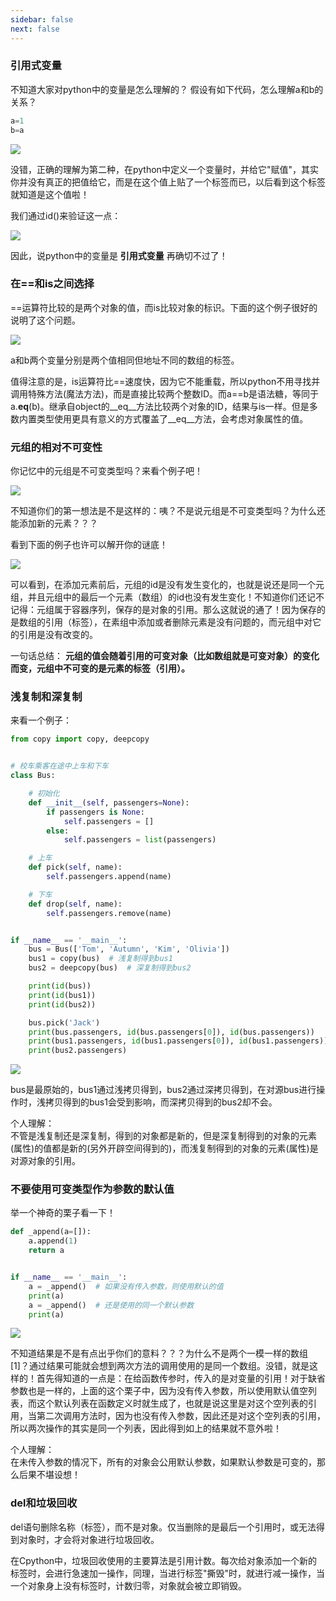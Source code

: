```yaml
---
sidebar: false
next: false
---
```

<BlogInfo/>







### **引用式变量**

不知道大家对python中的变量是怎么理解的？
假设有如下代码，怎么理解a和b的关系？


```python
a=1 
b=a
```

![](http://www.lll.plus/media/image/2022/03/24/image-20220324213321-1.png)

没错，正确的理解为第二种，在python中定义一个变量时，并给它"赋值"，其实你并没有真正的把值给它，而是在这个值上贴了一个标签而已，以后看到这个标签就知道是这个值啦！

我们通过id()来验证这一点：

![](https://img-blog.csdnimg.cn/702f5b67fb0641e591db2fc740c098e0.png?x-oss-process=image/watermark,type_d3F5LXplbmhlaQ,shadow_50,text_Q1NETiBAbGl0dGxl5LquXw==,size_16,color_FFFFFF,t_70,g_se,x_16)

因此，说python中的变量是 **引用式变量** 再确切不过了！

### **在==和is之间选择**

==运算符比较的是两个对象的值，而is比较对象的标识。下面的这个例子很好的说明了这个问题。

![](https://img-blog.csdnimg.cn/4db9337734ab40fdbb1e316b033fe0f8.png?x-oss-process=image/watermark,type_d3F5LXplbmhlaQ,shadow_50,text_Q1NETiBAbGl0dGxl5LquXw==,size_17,color_FFFFFF,t_70,g_se,x_16)

 a和b两个变量分别是两个值相同但地址不同的数组的标签。

值得注意的是，is运算符比==速度快，因为它不能重载，所以python不用寻找并调用特殊方法(魔法方法)，而是直接比较两个整数ID。而a==b是语法糖，等同于a.__eq__(b)。继承自object的__eq__方法比较两个对象的ID，结果与is一样。但是多数内置类型使用更具有意义的方式覆盖了__eq__方法，会考虑对象属性的值。

### **元组的相对不可变性**

你记忆中的元组是不可变类型吗？来看个例子吧！

![](https://img-blog.csdnimg.cn/b21500621d514303bf5649be72a09912.png?x-oss-process=image/watermark,type_d3F5LXplbmhlaQ,shadow_50,text_Q1NETiBAbGl0dGxl5LquXw==,size_19,color_FFFFFF,t_70,g_se,x_16)

 不知道你们的第一想法是不是这样的：咦？不是说元组是不可变类型吗？为什么还能添加新的元素？？？

看到下面的例子也许可以解开你的谜底！

![](https://img-blog.csdnimg.cn/7c9fb5c71f394550a65dc2a472b4157a.png?x-oss-process=image/watermark,type_d3F5LXplbmhlaQ,shadow_50,text_Q1NETiBAbGl0dGxl5LquXw==,size_18,color_FFFFFF,t_70,g_se,x_16)

可以看到，在添加元素前后，元组的id是没有发生变化的，也就是说还是同一个元组，并且元组中的最后一个元素（数组）的id也没有发生变化！不知道你们还记不记得：元组属于容器序列，保存的是对象的引用。那么这就说的通了！因为保存的是数组的引用（标签），在素组中添加或者删除元素是没有问题的，而元组中对它的引用是没有改变的。

一句话总结： **元组的值会随着引用的可变对象（比如数组就是可变对象）的变化而变，元组中不可变的是元素的标签（引用）。**


### **浅复制和深复制**  

来看一个例子：

```python
from copy import copy, deepcopy


# 校车乘客在途中上车和下车
class Bus:

    # 初始化
    def __init__(self, passengers=None):
        if passengers is None:
            self.passengers = []
        else:
            self.passengers = list(passengers)

    # 上车
    def pick(self, name):
        self.passengers.append(name)

    # 下车
    def drop(self, name):
        self.passengers.remove(name)


if __name__ == '__main__':
    bus = Bus(['Tom', 'Autumn', 'Kim', 'Olivia'])
    bus1 = copy(bus)  # 浅复制得到bus1
    bus2 = deepcopy(bus)  # 深复制得到bus2

    print(id(bus))
    print(id(bus1))
    print(id(bus2))

    bus.pick('Jack')
    print(bus.passengers, id(bus.passengers[0]), id(bus.passengers))
    print(bus1.passengers, id(bus1.passengers[0]), id(bus1.passengers))
    print(bus2.passengers)
```

![](https://img-blog.csdnimg.cn/41cc15bc349548a8965aaae39ce88dfc.png?x-oss-process=image/watermark,type_d3F5LXplbmhlaQ,shadow_50,text_Q1NETiBAbGl0dGxl5LquXw==,size_20,color_FFFFFF,t_70,g_se,x_16)

bus是最原始的，bus1通过浅拷贝得到，bus2通过深拷贝得到，在对源bus进行操作时，浅拷贝得到的bus1会受到影响，而深拷贝得到的bus2却不会。

 个人理解：  
        不管是浅复制还是深复制，得到的对象都是新的，但是深复制得到的对象的元素(属性)的值都是新的(另外开辟空间得到的)，而浅复制得到的对象的元素(属性)是对源对象的引用。

### **不要使用可变类型作为参数的默认值**

举一个神奇的栗子看一下！

```python
def _append(a=[]):
    a.append(1)
    return a


if __name__ == '__main__':
    a = _append()  # 如果没有传入参数，则使用默认的值
    print(a)
    a = _append()  # 还是使用的同一个默认参数
    print(a)
```


![](https://img-blog.csdnimg.cn/0539d08512274ffea39e59719f47925c.png?x-oss-process=image/watermark,type_d3F5LXplbmhlaQ,shadow_50,text_Q1NETiBAbGl0dGxl5LquXw==,size_13,color_FFFFFF,t_70,g_se,x_16)

不知道结果是不是有点出乎你们的意料？？？为什么不是两个一模一样的数组[1]？通过结果可能就会想到两次方法的调用使用的是同一个数组。没错，就是这样的！首先得知道的一点是：在给函数传参时，传入的是对变量的引用！对于缺省参数也是一样的，上面的这个栗子中，因为没有传入参数，所以使用默认值空列表，而这个默认列表在函数定义时就生成了，也就是说这里是对这个空列表的引用，当第二次调用方法时，因为也没有传入参数，因此还是对这个空列表的引用，所以两次操作的其实是同一个列表，因此得到如上的结果就不意外啦！

个人理解：  
      在未传入参数的情况下，所有的对象会公用默认参数，如果默认参数是可变的，那么后果不堪设想！


### **del和垃圾回收**

del语句删除名称（标签），而不是对象。仅当删除的是最后一个引用时，或无法得到对象时，才会将对象进行垃圾回收。

在Cpython中，垃圾回收使用的主要算法是引用计数。每次给对象添加一个新的标签时，会进行急速加一操作，同理，当进行标签"撕毁"时，就进行减一操作，当一个对象身上没有标签时，计数归零，对象就会被立即销毁。








<ActionBox />
        
<style>#top-box {margin-top:0.5rem!important;}</style>